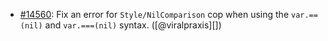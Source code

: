 * [#14560](https://github.com/rubocop/rubocop/pull/14560): Fix an error for `Style/NilComparison` cop when using the `var.==(nil)` and `var.===(nil)` syntax. ([@viralpraxis][])
